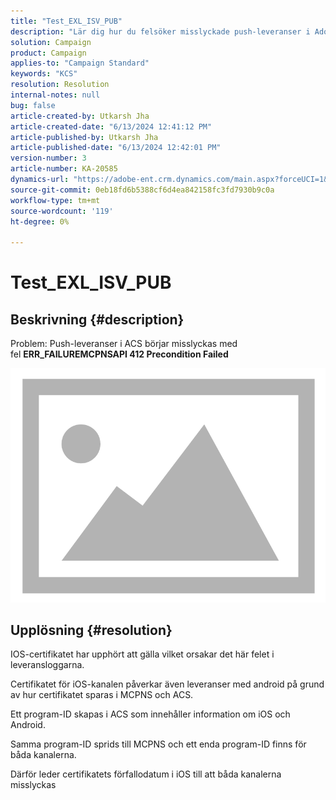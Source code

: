 ```yaml
---
title: "Test_EXL_ISV_PUB"
description: "Lär dig hur du felsöker misslyckade push-leveranser i Adobe Campaign Standard (ACS) på grund av att ett iOS-certifikat har upphört att gälla."
solution: Campaign
product: Campaign
applies-to: "Campaign Standard"
keywords: "KCS"
resolution: Resolution
internal-notes: null
bug: false
article-created-by: Utkarsh Jha
article-created-date: "6/13/2024 12:41:12 PM"
article-published-by: Utkarsh Jha
article-published-date: "6/13/2024 12:42:01 PM"
version-number: 3
article-number: KA-20585
dynamics-url: "https://adobe-ent.crm.dynamics.com/main.aspx?forceUCI=1&pagetype=entityrecord&etn=knowledgearticle&id=7168b031-8229-ef11-840a-00224808decd"
source-git-commit: 0eb18fd6b5388cf6d4ea842158fc3fd7930b9c0a
workflow-type: tm+mt
source-wordcount: '119'
ht-degree: 0%

---
```


# Test_EXL_ISV_PUB

## Beskrivning {#description}


Problem: Push-leveranser i ACS börjar misslyckas med fel <b>ERR_FAILUREMCPNSAPI 412 Precondition Failed </b>

![](assets/___7568b031-8229-ef11-840a-00224808decd___.png)




## Upplösning {#resolution}


IOS-certifikatet har upphört att gälla vilket orsakar det här felet i leveransloggarna.

Certifikatet för iOS-kanalen påverkar även leveranser med android på grund av hur certifikatet sparas i MCPNS och ACS.

Ett program-ID skapas i ACS som innehåller information om iOS och Android.

Samma program-ID sprids till MCPNS och ett enda program-ID finns för båda kanalerna.

Därför leder certifikatets förfallodatum i iOS till att båda kanalerna misslyckas
